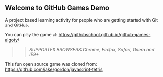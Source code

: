 ## Welcome to GitHub Games Demo

A project based learning activity for people who are getting started with Git and GitHub.

You can play the game at: https://githubschool.github.io/github-games-algoty/

>> _*SUPPORTED BROWSERS*: Chrome, Firefox, Safari, Opera and IE9+_

This fun open source game was cloned from: https://github.com/jakesgordon/javascript-tetris
